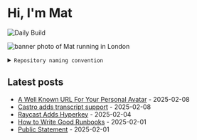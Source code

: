 # Hi, I'm Mat

![Daily Build](https://github.com/mat-0/mat-0/workflows/Daily%20Build/badge.svg)

![banner photo of Mat running in London](https://raw.githubusercontent.com/mat-0/mat-0/master/images/gh-header-image-cropped.jpg)

<details><summary><code>Repository naming convention</code></summary>
  
Repositories, where possible, are lowercase with underscores and follow the naming conventions below. 

  
- For demonstrations or proof of concepts, use the format `demo_name`.
- Boilerplate or templates are named in the format `template_name`.
  - where appropriate these are also published through GitHub pages and will be available at `username.github.io/repo_name`.
- WordPress-related content (mostly plugins) are prefixed with `wp_`.
- Twitter bots are prefixed with `bot_`.
- Standard repositories are named as they are, sometimes this might be a domain name e.g. `thechels.uk`.
</details>

## Latest posts

<!-- blog starts -->
- [A Well Known URL For Your Personal Avatar](https://thechels.uk/a-well-known-url-for-your-personal-avatar) - 2025-02-08
- [Castro adds transcript support](https://thechels.uk/castro-adds-transcript-support) - 2025-02-08
- [Raycast Adds Hyperkey](https://thechels.uk/raycast-hyper-key) - 2025-02-04
- [How to Write Good Runbooks](https://thechels.uk/how-to-write-good-runbooks) - 2025-02-01
- [Public Statement](https://thechels.uk/public-statement) - 2025-02-01
<!-- blog ends -->

